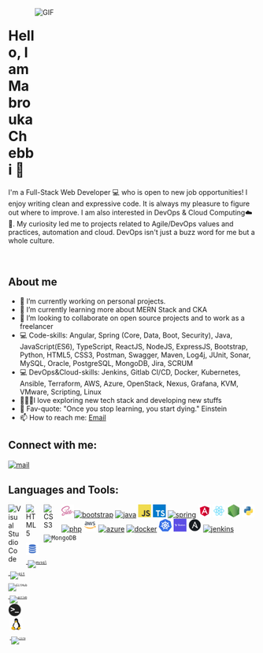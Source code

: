  <img align="right" alt="GIF" src="https://github.com/arsentieva/arsentieva/blob/main/code.gif?raw=true" width="450" height="295" />

# Hello, I am Mabrouka Chebbi 👋

I'm a Full-Stack Web Developer 💻 who is open to new job opportunities! I enjoy writing clean and expressive code. It is always my pleasure to figure out where to improve.
I am also interested in DevOps & Cloud Computing☁️🐳. My curiosity led me to projects related to Agile/DevOps values and practices, automation and cloud. DevOps isn't just a buzz word for me but a whole culture.
<br>
<br>
<br>

## About me 
- 🔭 I’m currently working on personal projects.
- 🌱 I’m currently learning more about MERN Stack and CKA
- 👯 I’m looking to collaborate on open source projects and to work as a freelancer
- 💻 Code-skills: Angular, Spring (Core, Data, Boot, Security), Java, JavaScript(ES6), TypeScript, ReactJS, NodeJS, ExpressJS, Bootstrap, Python, HTML5, CSS3, Postman, Swagger, Maven, Log4j, JUnit, Sonar, MySQL, Oracle, PostgreSQL, MongoDB, Jira, SCRUM
- 💻 DevOps&Cloud-skills: Jenkins, Gitlab CI/CD, Docker, Kubernetes, Ansible, Terraform, AWS, Azure, OpenStack, Nexus, Grafana, KVM, VMware, Scripting, Linux 
- 👩🏻‍💻I love exploring new tech stack and developing new stuffs
- 📢 Fav-quote: "Once you stop learning, you start dying." Einstein 
- 📫 How to reach me: <a target="_blank" href="mailto:mabrouka.chebbi.pro@gmail.com" target="blank">Email</a>

## Connect with me:
<a target="_blank" href="mailto:mabrouka.chebbi.pro@gmail.com" target="blank"><img align="center"
src="https://www.vectorlogo.zone/logos/gmail/gmail-icon.svg"
alt="mail" height= "27" width="26px" /></a>
 
## Languages and Tools:

<img align="left" alt="Visual Studio Code" width="26px" src="https://cdn.jsdelivr.net/gh/devicons/devicon/icons/vscode/vscode-original.svg" style="padding-right:10px;" />
<img align="left" alt="HTML5" width="26px" src="https://cdn.jsdelivr.net/gh/devicons/devicon/icons/html5/html5-original.svg" style="padding-right:10px;" />
<img align="left" alt="CSS3" width="26px" src="https://cdn.jsdelivr.net/gh/devicons/devicon/icons/css3/css3-original.svg" style="padding-right:10px;" />
<img align="left" alt="Sass" width="26px" src="https://raw.githubusercontent.com/github/explore/80688e429a7d4ef2fca1e82350fe8e3517d3494d/topics/sass/sass.png" />
<a href="https://www.bootstrap.com" target="_blank" rel="noreferrer"> <img src="https://www.vectorlogo.zone/logos/getbootstrap/getbootstrap-icon.svg" alt="bootstrap" width="26px"/></a>
<a href="https://www.java.com" target="_blank" rel="noreferrer"> <img src="https://www.vectorlogo.zone/logos/java/java-icon.svg" alt="java" width="26px"/></a>
<code><img width="26px" src="https://raw.githubusercontent.com/github/explore/80688e429a7d4ef2fca1e82350fe8e3517d3494d/topics/javascript/javascript.png"></code>
<code><img width="26px" src="https://raw.githubusercontent.com/github/explore/80688e429a7d4ef2fca1e82350fe8e3517d3494d/topics/typescript/typescript.png"></code>
<a href="https://spring.io/" target="_blank" rel="noreferrer"> <img src="https://www.vectorlogo.zone/logos/springio/springio-icon.svg" alt="spring" width="26px"/></a>
<code><img width="26px"src="https://raw.githubusercontent.com/github/explore/80688e429a7d4ef2fca1e82350fe8e3517d3494d/topics/angular/angular.png"></code>
<code><img width="26px" src="https://raw.githubusercontent.com/github/explore/80688e429a7d4ef2fca1e82350fe8e3517d3494d/topics/react/react.png"></code>
<code><img width="26px" src="https://raw.githubusercontent.com/github/explore/80688e429a7d4ef2fca1e82350fe8e3517d3494d/topics/nodejs/nodejs.png"></code>
<code><img width="26px" src="https://raw.githubusercontent.com/github/explore/80688e429a7d4ef2fca1e82350fe8e3517d3494d/topics/python/python.png"></code>
<a href="https://php.net/" target="_blank" rel="noreferrer"> <img src="https://www.vectorlogo.zone/logos/php/php-icon.svg" alt="php" width="26px"/></a>
<code><img width="26px" src="https://raw.githubusercontent.com/github/explore/80688e429a7d4ef2fca1e82350fe8e3517d3494d/topics/aws/aws.png"></code>
<a href="https://www.azure.com" target="_blank" rel="noreferrer"> <img src="https://www.vectorlogo.zone/logos/microsoft_azure/microsoft_azure-icon.svg" alt="azure" width="26px"/></a>
<a href="https://docker.com/" target="_blank" rel="noreferrer"> <img src="https://www.vectorlogo.zone/logos/docker/docker-icon.svg" alt="docker" width="26px"/></a>
<code><img width="26px" src="https://raw.githubusercontent.com/github/explore/80688e429a7d4ef2fca1e82350fe8e3517d3494d/topics/kubernetes/kubernetes.png"></code>
<code><img width="26px" src="https://raw.githubusercontent.com/github/explore/80688e429a7d4ef2fca1e82350fe8e3517d3494d/topics/terraform/terraform.png"></code>
<code><img width="26px" src="https://raw.githubusercontent.com/github/explore/80688e429a7d4ef2fca1e82350fe8e3517d3494d/topics/ansible/ansible.png"></code>
<a href="https://jenkins.io/" target="_blank" rel="noreferrer"> <img src="https://www.vectorlogo.zone/logos/jenkins/jenkins-icon.svg" alt="jenkins" width="26px"/></a>
<code><img alt="MongoDB" width="26px" src="https://cdn.jsdelivr.net/gh/devicons/devicon/icons/mongodb/mongodb-original.svg"/><code>
<code><img alt="SQL" width="26px" src="https://raw.githubusercontent.com/github/explore/80688e429a7d4ef2fca1e82350fe8e3517d3494d/topics/sql/sql.png" /><code>
<a href="https://www.mysql.com" target="_blank" rel="noreferrer"> <img src="https://www.vectorlogo.zone/logos/mysql/mysql-icon.svg" alt="mysql" width="26px"/></a>
<a href="https://www.git.com" target="_blank" rel="noreferrer"> <img src="https://www.vectorlogo.zone/logos/git-scm/git-scm-icon.svg" alt="git" width="26px"/></a>
<code><img alt="GitHub" width="26px" src="https://user-images.githubusercontent.com/3369400/139448065-39a229ba-4b06-434b-bc67-616e2ed80c8f.png" /><code>
<a href="https://www.gitlab.com" target="_blank" rel="noreferrer"> <img src="https://www.vectorlogo.zone/logos/gitlab/gitlab-icon.svg" alt="gitlab" width="26px"/></a>
<code><img alt="Terminal" width="26px" src="https://raw.githubusercontent.com/github/explore/80688e429a7d4ef2fca1e82350fe8e3517d3494d/topics/terminal/terminal.png"/></code>
 <code><img width="26px" src="https://raw.githubusercontent.com/github/explore/80688e429a7d4ef2fca1e82350fe8e3517d3494d/topics/linux/linux.png"></code>
 <a href="https://jira.atlassian.com" target="_blank" rel="noreferrer"> <img src="https://www.vectorlogo.zone/logos/atlassian_jira/atlassian_jira-icon.svg" alt="jira" width="26px"/></a>
